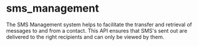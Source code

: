 # sms_management
The SMS Management system helps to facilitate the transfer and retrieval of messages to and from a contact. This API ensures that SMS's sent out are delivered to the right recipients and can only be viewed by them.
